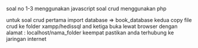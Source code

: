 soal no 1-3 menggunakan javascript
soal crud menggunakan php

untuk soal crud
pertama import database => book_database
kedua copy file crud ke folder xampp/hedissql and
ketiga buka lewat browser dengan alamat : localhost/nama_folder
keempat pastikan anda terhubung ke jaringan internet

